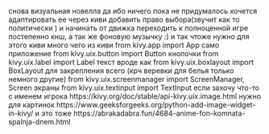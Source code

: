 <oi>
  снова визуальная новелла да ибо ничего пока не придумалось
</oi>
<oi>
  хочется адаптировать ее через киви 
  добавить право выбора(звучит как то политически ) и начинать от движка переходить к полноценной игре постепенно кнш, а так же фоновую       музычку :)
</oi> 
<oi>
  и так чтоже нужно для этого
      киви много чего из киви
      from kivy.app import App само приложение 
      from kivy.uix.button import Button кнопочки 
      from kivy.uix.label import Label текст вроде как
      from kivy.uix.boxlayout import BoxLayout для закрепления всего (крч веревки для белья только немного другие)
      from kivy.uix.screenmanager import ScreenManager, Screen экраны 
      from kivy.uix.textinput import TextInput если захочу что-то с именем игрока 
      https://kivy.org/doc/stable/api-kivy.uix.image.html    нужно для картинок 
      https://www.geeksforgeeks.org/python-add-image-widget-in-kivy/ и это тоже 
  </oi>
https://abrakadabra.fun/4684-anime-fon-komnata-spalnja-dnem.html
